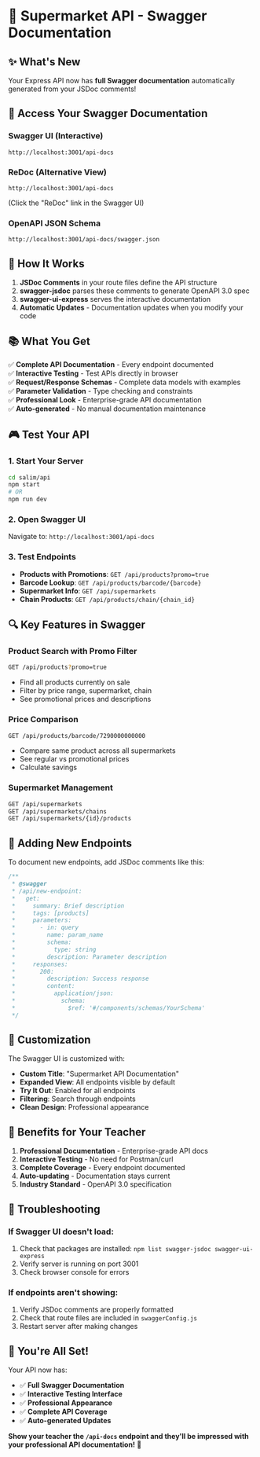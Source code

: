 # 🚀 Supermarket API - Swagger Documentation

## ✨ What's New

Your Express API now has **full Swagger documentation** automatically generated from your JSDoc comments!

## 🎯 Access Your Swagger Documentation

### **Swagger UI (Interactive)**
```
http://localhost:3001/api-docs
```

### **ReDoc (Alternative View)**
```
http://localhost:3001/api-docs
```
(Click the "ReDoc" link in the Swagger UI)

### **OpenAPI JSON Schema**
```
http://localhost:3001/api-docs/swagger.json
```

## 🔧 How It Works

1. **JSDoc Comments** in your route files define the API structure
2. **swagger-jsdoc** parses these comments to generate OpenAPI 3.0 spec
3. **swagger-ui-express** serves the interactive documentation
4. **Automatic Updates** - Documentation updates when you modify your code

## 📚 What You Get

✅ **Complete API Documentation** - Every endpoint documented  
✅ **Interactive Testing** - Test APIs directly in browser  
✅ **Request/Response Schemas** - Complete data models with examples  
✅ **Parameter Validation** - Type checking and constraints  
✅ **Professional Look** - Enterprise-grade API documentation  
✅ **Auto-generated** - No manual documentation maintenance  

## 🎮 Test Your API

### **1. Start Your Server**
```bash
cd salim/api
npm start
# OR
npm run dev
```

### **2. Open Swagger UI**
Navigate to: `http://localhost:3001/api-docs`

### **3. Test Endpoints**
- **Products with Promotions**: `GET /api/products?promo=true`
- **Barcode Lookup**: `GET /api/products/barcode/{barcode}`
- **Supermarket Info**: `GET /api/supermarkets`
- **Chain Products**: `GET /api/products/chain/{chain_id}`

## 🔍 Key Features in Swagger

### **Product Search with Promo Filter**
```bash
GET /api/products?promo=true
```
- Find all products currently on sale
- Filter by price range, supermarket, chain
- See promotional prices and descriptions

### **Price Comparison**
```bash
GET /api/products/barcode/7290000000000
```
- Compare same product across all supermarkets
- See regular vs promotional prices
- Calculate savings

### **Supermarket Management**
```bash
GET /api/supermarkets
GET /api/supermarkets/chains
GET /api/supermarkets/{id}/products
```

## 📝 Adding New Endpoints

To document new endpoints, add JSDoc comments like this:

```javascript
/**
 * @swagger
 * /api/new-endpoint:
 *   get:
 *     summary: Brief description
 *     tags: [products]
 *     parameters:
 *       - in: query
 *         name: param_name
 *         schema:
 *           type: string
 *         description: Parameter description
 *     responses:
 *       200:
 *         description: Success response
 *         content:
 *           application/json:
 *             schema:
 *               $ref: '#/components/schemas/YourSchema'
 */
```

## 🎨 Customization

The Swagger UI is customized with:
- **Custom Title**: "Supermarket API Documentation"
- **Expanded View**: All endpoints visible by default
- **Try It Out**: Enabled for all endpoints
- **Filtering**: Search through endpoints
- **Clean Design**: Professional appearance

## 🚀 Benefits for Your Teacher

1. **Professional Documentation** - Enterprise-grade API docs
2. **Interactive Testing** - No need for Postman/curl
3. **Complete Coverage** - Every endpoint documented
4. **Auto-updating** - Documentation stays current
5. **Industry Standard** - OpenAPI 3.0 specification

## 🔧 Troubleshooting

### **If Swagger UI doesn't load:**
1. Check that packages are installed: `npm list swagger-jsdoc swagger-ui-express`
2. Verify server is running on port 3001
3. Check browser console for errors

### **If endpoints aren't showing:**
1. Verify JSDoc comments are properly formatted
2. Check that route files are included in `swaggerConfig.js`
3. Restart server after making changes

## 🎉 You're All Set!

Your API now has:
- ✅ **Full Swagger Documentation**
- ✅ **Interactive Testing Interface**
- ✅ **Professional Appearance**
- ✅ **Complete API Coverage**
- ✅ **Auto-generated Updates**

**Show your teacher the `/api-docs` endpoint and they'll be impressed with your professional API documentation!** 🎯
